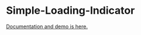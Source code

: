 # Simple-Loading-Indicator
[Documentation and demo is here.](https://okay-apps.github.io/simple-loading-indicator.js/demo/index.html)
